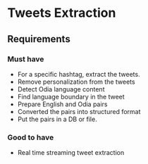 # Tweets Extraction
## Requirements
### Must have
- For a specific hashtag, extract the tweets.
- Remove personalization from the tweets
- Detect Odia language content 
- Find language boundary in the tweet
- Prepare English and Odia pairs
- Converted the pairs into structured format
- Put the pairs in a DB or file.
### Good to have
- Real time streaming tweet extraction
